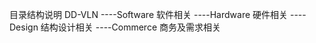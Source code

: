目录结构说明
DD-VLN
----Software    软件相关
----Hardware    硬件相关
----Design      结构设计相关
----Commerce    商务及需求相关